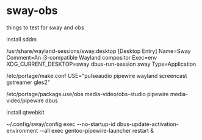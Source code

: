 # sway-obs
 things to test for sway and obs

install sddm

/usr/share/wayland-sessions/sway.desktop
[Desktop Entry]
Name=Sway
Comment=An i3-compatible Wayland compositor
Exec=env XDG_CURRENT_DESKTOP=sway dbus-run-session sway
Type=Application

/etc/portage/make.conf
USE="pulseaudio pipewire wayland screencast gstreamer gles2"

/etc/portage/package.use/obs
media-video/obs-studio pipewire
media-video/pipewire dbus

install qtwebkit

~/.config/sway/config
exec --no-startup-id dbus-update-activation-environment --all
exec gentoo-pipewire-launcher restart &
